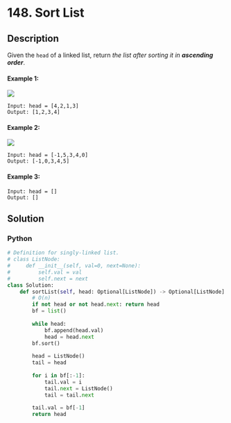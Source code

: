 # 148. Sort List

## Description
Given the `head` of a linked list, return *the list after sorting it in **ascending order***.

#### Example 1:
![](https://assets.leetcode.com/uploads/2020/09/14/sort_list_1.jpg)
```
Input: head = [4,2,1,3]
Output: [1,2,3,4]
```

#### Example 2:

![](https://assets.leetcode.com/uploads/2020/09/14/sort_list_2.jpg)
```
Input: head = [-1,5,3,4,0]
Output: [-1,0,3,4,5]
```

#### Example 3:
```
Input: head = []
Output: []
```


## Solution

### Python
```python
# Definition for singly-linked list.
# class ListNode:
#     def __init__(self, val=0, next=None):
#         self.val = val
#         self.next = next
class Solution:
    def sortList(self, head: Optional[ListNode]) -> Optional[ListNode]:
        # O(n)
        if not head or not head.next: return head
        bf = list()
        
        while head:
            bf.append(head.val)
            head = head.next
        bf.sort()
        
        head = ListNode()
        tail = head
        
        for i in bf[:-1]:
            tail.val = i
            tail.next = ListNode()
            tail = tail.next
        
        tail.val = bf[-1]
        return head
```